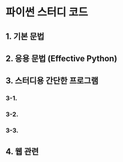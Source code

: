 # 파이썬 스터디 코드
## 1. 기본 문법
## 2. 응용 문법 (Effective Python)
## 3. 스터디용 간단한 프로그램
### 3-1.
### 3-2.
### 3-3.
## 4. 웹 관련 
